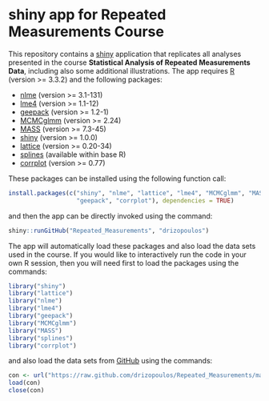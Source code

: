 # shiny app for Repeated Measurements Course
This repository contains a [shiny](http://shiny.rstudio.com/) application that replicates 
all analyses presented in the course 
**Statistical Analysis of Repeated Measurements Data**, including also some additional 
illustrations. The app requires [R](http://cran.r-project.org/) 
(version >= 3.3.2) and the following packages:

* [nlme](http://cran.r-project.org/package=nlme) (version >= 3.1-131)
* [lme4](http://cran.r-project.org/package=lme4) (version >= 1.1-12)
* [geepack](http://cran.r-project.org/package=geepack) (version >= 1.2-1)
* [MCMCglmm](http://cran.r-project.org/package=MCMCglmm) (version >= 2.24)
* [MASS](http://cran.r-project.org/package=MASS) (version >= 7.3-45)
* [shiny](http://cran.r-project.org/package=shiny) (version >= 1.0.0)
* [lattice](http://cran.r-project.org/package=lattice) (version >= 0.20-34)
* [splines](http://cran.r-project.org/) (available within base R)
* [corrplot](http://cran.r-project.org/package=corrplot) (version >= 0.77)

These packages can be installed using the following function call:
```r
install.packages(c("shiny", "nlme", "lattice", "lme4", "MCMCglmm", "MASS",
                   "geepack", "corrplot"), dependencies = TRUE)
```
and then the app can be directly invoked using the command:
```r
shiny::runGitHub("Repeated_Measurements", "drizopoulos")
```

The app will automatically load these packages and also load the data sets used in the 
course. If you would like to interactively run the code in your own R session, then you 
will need first to load the packages using the commands:
```r
library("shiny")
library("lattice")
library("nlme")
library("lme4")
library("geepack")
library("MCMCglmm")
library("MASS")
library("splines")
library("corrplot")
```
and also load the data sets from [GitHub](https://github.com/drizopoulos/Repeated_Measurements) 
using the commands:
```r
con <- url("https://raw.github.com/drizopoulos/Repeated_Measurements/master/Data.RData")
load(con)
close(con)
```
